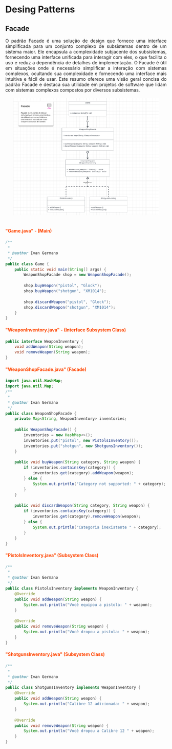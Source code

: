 # Desing Patterns

## Facade

<div style="text-align: justify;">
O padrão Facade é uma solução de design que fornece uma interface simplificada para um conjunto complexo de subsistemas dentro de um sistema maior. Ele encapsula a complexidade subjacente dos subsistemas, fornecendo uma interface unificada para interagir com eles, o que facilita o uso e reduz a dependência de detalhes de implementação. O Facade é útil em situações onde é necessário simplificar a interação com sistemas complexos, ocultando sua complexidade e fornecendo uma interface mais intuitiva e fácil de usar. Este resumo oferece uma visão geral concisa do padrão Facade e destaca sua utilidade em projetos de software que lidam com sistemas complexos compostos por diversos subsistemas.
</div>

<br>

<div align="center">
    <img src="DCUML - Facade.PNG" style="max-width: 90%; height: auto;">
</div>

<br>

#### <span style="color: Orangered">"Game.java" - (Main)</span>
```java
/**
 *
 * @author Ivan Germano
 */
public class Game {
    public static void main(String[] args) {
        WeaponShopFacade shop = new WeaponShopFacade();
        
        shop.buyWeapon("pistol", "Glock");
        shop.buyWeapon("shotgun", "XM1014");
        
        shop.discardWeapon("pistol", "Glock");
        shop.discardWeapon("shotgun", "XM1014");
    }
}
```

#### <span style="color: Orangered">"WeaponInventory.java" - (Interface Subsystem Class)</span>
```java
public interface WeaponInventory {
    void addWeapon(String weapon);
    void removeWeapon(String weapon);
}
```

#### <span style="color: Orangered">"WeaponShopFacade.java" (Facade)</span>

```java
import java.util.HashMap;
import java.util.Map;
/**
 *
 * @author Ivan Germano
 */
public class WeaponShopFacade {
    private Map<String, WeaponInventory> inventories;

    public WeaponShopFacade() {
        inventories = new HashMap<>();
        inventories.put("pistol", new PistolsInventory());
        inventories.put("shotgun", new ShotgunsInventory());
    }

    public void buyWeapon(String category, String weapon) {
        if (inventories.containsKey(category)) {
            inventories.get(category).addWeapon(weapon);
        } else {
            System.out.println("Category not supported: " + category);
        }
    }

    public void discardWeapon(String category, String weapon) {
        if (inventories.containsKey(category)) {
            inventories.get(category).removeWeapon(weapon);
        } else {
            System.out.println("Categoria inexistente " + category);
        }
    }
}
```

#### <span style="color: Orangered">"PistolsInventory.java" (Subsystem Class)</span>
```java
/**
 *
 * @author Ivan Germano
 */
public class PistolsInventory implements WeaponInventory {
    @Override
    public void addWeapon(String weapon) {
        System.out.println("Você equipou a pistola: " + weapon);
    }

    @Override
    public void removeWeapon(String weapon) {
        System.out.println("Você dropou a pistola: " + weapon);
    }
}
```

#### <span style="color: Orangered">"ShotgunsInventory.java" (Subsystem Class)</span>
```java
/**
 *
 * @author Ivan Germano
 */
public class ShotgunsInventory implements WeaponInventory {
    @Override
    public void addWeapon(String weapon) {
        System.out.println("Calibre 12 adicionada: " + weapon);
    }

    @Override
    public void removeWeapon(String weapon) {
        System.out.println("Você dropou a Calibre 12 " + weapon);
    }
}
```

